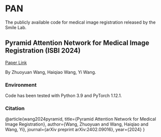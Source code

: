 # PAN
The publicly available code for medical image registration released by the Smile Lab.

## Pyramid Attention Network for Medical Image Registration (ISBI 2024)
[Paper Link](https://arxiv.org/abs/2402.09016)

By Zhuoyuan Wang, Haiqiao Wang, Yi Wang.

### Environment
Code has been tested with Python 3.9 and PyTorch 1.12.1.

### Citation
@article{wang2024pyramid,
  title={Pyramid Attention Network for Medical Image Registration},
  author={Wang, Zhuoyuan and Wang, Haiqiao and Wang, Yi},
  journal={arXiv preprint arXiv:2402.09016},
  year={2024}
}
